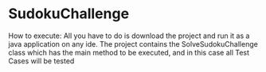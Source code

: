 # SudokuChallenge

How to execute:
All you have to do is download the project and run it as a java application on any ide. The project contains the SolveSudokuChallenge class which has the main method to be executed, and in this case all Test Cases will be tested
